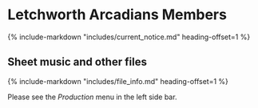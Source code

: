# Letchworth Arcadians Members

{%
    include-markdown "includes/current_notice.md"
    heading-offset=1
%}

## Sheet music and other files

{%
    include-markdown "includes/file_info.md"
    heading-offset=1
%}

Please see the *Production* menu in the left side bar.
